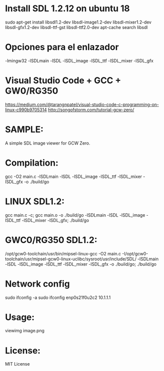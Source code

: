 # Install SDL 1.2.12 on ubuntu 18
sudo apt-get install libsdl1.2-dev libsdl-image1.2-dev libsdl-mixer1.2-dev libsdl-gfx1.2-dev libsdl-ttf-gst libsdl-ttf2.0-dev
apt-cache search libsdl


# Opciones para el enlazador
-lmingw32 -lSDLmain -lSDL -lSDL_image -lSDL_ttf -lSDL_mixer -lSDL_gfx


# Visual Studio Code + GCC + GW0/RG350
https://medium.com/@tarangnpatel/visual-studio-code-c-programming-on-linux-c990b9705314
http://songofstorm.com/tutorial-gcw-zero/

# SAMPLE:
A simple SDL image viewer for GCW Zero.

# Compilation:
gcc -O2 main.c -lSDLmain -lSDL -lSDL_image -lSDL_ttf -lSDL_mixer -lSDL_gfx -o ./build/go

# LINUX SDL1.2: 
gcc main.c -c; gcc main.o -o ./build/go -lSDLmain -lSDL -lSDL_image -lSDL_ttf -lSDL_mixer -lSDL_gfx;
./build/go

# GWC0/RG350 SDL1.2: 
/opt/gcw0-toolchain/usr/bin/mipsel-linux-gcc -O2 main.c -I/opt/gcw0-toolchain/usr/mipsel-gcw0-linux-uclibc/sysroot/usr/include/SDL/ -lSDLmain -lSDL -lSDL_image -lSDL_ttf -lSDL_mixer -lSDL_gfx -o ./build/go;
./build/go

# Network config
sudo ifconfig -a
sudo ifconfig enp0s21f0u2c2 10.1.1.1

# Usage:
viewimg image.png

# License:
MIT License
